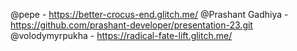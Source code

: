 @pepe - https://better-crocus-end.glitch.me/
@Prashant Gadhiya - https://github.com/prashant-developer/presentation-23.git
@volodymyrpukha - https://radical-fate-lift.glitch.me/
